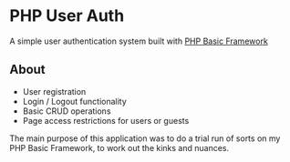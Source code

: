 # PHP User Auth
A simple user authentication system built with [PHP Basic Framework](https://github.com/connorabbas/basic-framework)

## About
- User registration 
- Login / Logout functionality
- Basic CRUD operations
- Page access restrictions for users or guests

The main purpose of this application was to do a trial run of sorts on my PHP Basic Framework, to work out the kinks and nuances.

